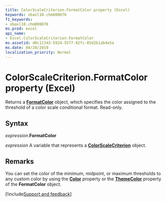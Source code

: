 ```yaml
---
title: ColorScaleCriterion.FormatColor property (Excel)
keywords: vbaxl10.chm808076
f1_keywords:
- vbaxl10.chm808076
ms.prod: excel
api_name:
- Excel.ColorScaleCriterion.FormatColor
ms.assetid: d0c11343-5924-5577-82fc-85d2b1ab4e5a
ms.date: 04/20/2019
localization_priority: Normal
---
```



# ColorScaleCriterion.FormatColor property (Excel)

Returns a **[FormatColor](Excel.FormatColor.md)** object, which specifies the color assigned to the threshold of a color scale conditional format. Read-only.


## Syntax

_expression_.**FormatColor**

_expression_ A variable that represents a **[ColorScaleCriterion](Excel.ColorScaleCriterion.md)** object.


## Remarks

You can set the color of the minimum, midpoint, or maximum thresholds to any custom color by using the **[Color](Excel.FormatColor.Color.md)** property or the **[ThemeColor](Excel.FormatColor.ThemeColor.md)** property of the **FormatColor** object.




[!include[Support and feedback](~/includes/feedback-boilerplate.md)]